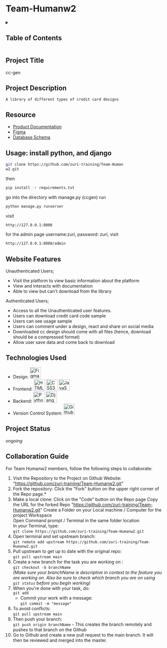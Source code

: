 # Team-Humanw2

<details><summary><h2>Table of Contents</h2></summary>

* [Project Title](#Project-Title)
* [Project Description](#project-description)
* [Resource](#resource)
* [Website Features](#website-features)
* [Technologies Used](#technologies-used)
* [Project Status](#project-status)
* [Collaboration Guide](#collaboration-guide)</details>

## Project Title
cc-gen

## Project Description
    A library of different types of credit card designs

## Resource
* [Product Documentation](https://docs.google.com/document/d/15_CW3yIrWMxepYVp_7WHOLzd5md7q2thjMBgyGg_PrE/edit?usp=sharing)
* [Figma](https://www.figma.com/file/vHvm0LLeEOO2wDEw9tMcG7/Team-Humanw2-CC_gen?node-id=0%3A1&t=z3IEJkfp8tAnV9JV-1)
* [Database Schema](https://bit.ly/3umgFTd)
## Usage: install python, and django
```sh
git clone https://github.com/zuri-training/Team-Human
w2.git
```
then
```sh
pip install -r requirements.txt
```
go into the directory with manage.py (ccgen) run
```sh
python manage.py runserver
```
visit
```sh
http://127.0.0.1:8000
```
for the admin page username:zuri, password: zuri, visit
```sh
http://127.0.0.1:8000/admin
```
## Website Features

Unauthenticated Users;

* Visit the platform to view basic information about the platform
* View and interacts with documentation
* Able to view but can't download from the library

Authenticated Users;
* Access to all the Unauthenticated user features.
* Users can download credit card code sample
* Users can see usage sample
* Users can comment under a design, react and share on social media
* Downloaded cc design should come with all files (hence, download should be a compressed format)
* Allow user save data and come back to download

## Technologies Used
* Design: <a href="https://www.figma.com/" target="_blank" rel="noreferrer"><img src="https://raw.githubusercontent.com/danielcranney/readme-generator/main/public/icons/skills/figma-colored.svg" width="36" height="36" alt="Figma" /></a>
* Frontend: <a href="https://developer.mozilla.org/en-US/docs/Glossary/HTML5" target="_blank" rel="noreferrer"><img src="https://raw.githubusercontent.com/danielcranney/readme-generator/main/public/icons/skills/html5-colored.svg" width="36" height="36" alt="HTML5" /></a>
	<a href="https://www.w3.org/TR/CSS/#css" target="_blank" rel="noreferrer"><img src="https://raw.githubusercontent.com/danielcranney/readme-generator/main/public/icons/skills/css3-colored.svg" width="36" height="36" alt="CSS3" /></a>
	<a href="https://developer.mozilla.org/en-US/docs/Web/JavaScript" target="_blank" rel="noreferrer"><img src="https://raw.githubusercontent.com/danielcranney/readme-generator/main/public/icons/skills/javascript-colored.svg" width="36" height="36" alt="JavaScript" /></a>
* Backend: <a href="https://www.python.org/" target="_blank" rel="noreferrer"><img src="https://raw.githubusercontent.com/danielcranney/readme-generator/main/public/icons/skills/python-colored.svg" width="36" height="36" alt="Python" /></a>
   <a href="https://www.djangoproject.com/" target="_blank" rel="noreferrer"><img src="https://verbose-equals-true.gitlab.io/django-postgres-vue-gitlab-ecs/django.jpg" width="36" height="36" alt="Django"/></a>
* Version Control System: <a href="https://www.github.com/" target="_blank" rel="noreferrer"><img src="https://github.githubassets.com/images/modules/logos_page/GitHub-Mark.png" width="36" height="36" alt="Github"/></a>

## Project Status
 _ongoing_
 
## Collaboration Guide
For Team Humanw2 members, follow the following steps to collaborate:
1. Visit the Repository to the Project on Github Website: "https://github.com/zuri-training/Team-Humanw2.git" <br/>
2. Fork the repository: Click the "Fork" button on the upper right corner of the Repo page.* <br/>
3. Make a local clone: 
     Click on the "Code" button on the Repo page 
     Copy the URL for the forked Repo "https://github.com/zuri-training/Team-Humanw2.git" 
     Create a Folder on your Local machine / Computer for the project Workspace <br/>
     Open Command prompt / Terminal in the same folder location <br/>
     In your Terminal, type: <br/>
        `git clone https://github.com/zuri-training/Team-Humanw2.git`
4. Open terminal and set upstream branch: <br/>
    `git remote add upstream https://github.com/zuri-training/Team-Humanw2.git`
5. Pull upstream to get up to date with the original repo:<br/>
    `git pull upstream main`
6. Create a new branch for the task you are working on :<br/>
    `git checkout -b branchName`<br/>
    *(Make sure your branchName is descriptive in context to the feature you are working on. Also be sure to check which branch you are on using `git status` before you begin working)*
7. When you're done with your task, do:<br/>
    `git add`<br/>
   - Commit your work with a message:<br/>
   `git commit -m "message"`
8. To avoid conflicts:<br/>
    `git pull upstream main`
9. Then push your branch:<br/>
    `git push origin branchName` - This creates the branch remotely and pushes to that branch on the Github
10. Go to Github and create a new pull request to the main branch. It will then be reviewed and merged into the master.

